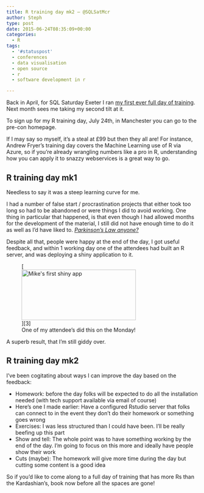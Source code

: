 ```yaml
---
title: R training day mk2 – @SQLSatMcr
author: Steph
type: post
date: 2015-06-24T08:35:09+00:00
categories:
  - R
tags:
  - '#statuspost'
  - conferences
  - data visualisation
  - open source
  - r
  - software development in r

---
```

Back in April, for SQL Saturday Exeter I ran [my first ever full day of training][1]. Next month sees me taking my second tilt at it.

To sign up for my R training day, July 24th, in Manchester you can go to the pre-con homepage.

If I may say so myself, it&#8217;s a steal at £99 but then they all are! For instance, Andrew Fryer&#8217;s training day covers the Machine Learning use of R via Azure, so if you&#8217;re already wrangling numbers like a pro in R, understanding how you can apply it to snazzy webservices is a great way to go.
  
<!--more-->

## R training day mk1

Needless to say it was a steep learning curve for me.

I had a number of false start / procrastination projects that either took too long so had to be abandoned or were things I did to avoid working. One thing in particular that happened, is that even though I had allowed months for the development of the material, I still did not have enough time to do it as well as I&#8217;d have liked to. _[Parkinson&#8217;s Law anyone?][2]_

Despite all that, people were happy at the end of the day, I got useful feedback, and within 1 working day one of the attendees had built an R server, and was deploying a shiny application to it.
  
<figure id="attachment_61377" style="width: 300px" class="wp-caption alignnone">[<img src="http://res.cloudinary.com/lockedata/image/upload/c_scale,q_80,w_750/v1499851039/2013DailyWeatherStats.JPG_hkrybo.jpg" alt="Mike&#039;s first shiny app" width="300" height="133" class="size-medium wp-image-61377" />][3]<figcaption class="wp-caption-text">One of my attendee&#8217;s did this on the Monday!</figcaption></figure>

A superb result, that I&#8217;m still giddy over.

## R training day mk2

I&#8217;ve been cogitating about ways I can improve the day based on the feedback:

  * Homework: before the day folks will be expected to do all the installation needed (with tech support available via email of course)
  * Here&#8217;s one I made earlier: Have a configured Rstudio server that folks can connect to in the event they don&#8217;t do their homework or something goes wrong
  * Exercises: I was less structured than I could have been. I&#8217;ll be really beefing up this part
  * Show and tell: The whole point was to have something working by the end of the day. I&#8217;m going to focus on this more and ideally have people show their work
  * Cuts (maybe): The homework will give more time during the day but cutting some content is a good idea

So if you&#8217;d like to come along to a full day of training that has more Rs than the Kardashian&#8217;s, book now before all the spaces are gone!

 [1]: https://itsalocke.com/sqlsaturday-exeter-2015/
 [2]: https://en.wikipedia.org/?title=Parkinson%27s_law
 [3]: http://res.cloudinary.com/lockedata/image/upload/v1499851039/2013DailyWeatherStats.JPG_hkrybo.jpg